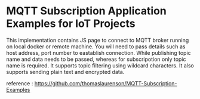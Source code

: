 # MQTT Subscription Application Examples for IoT Projects

This implementation contains JS page to connect to MQTT broker running on local docker or remote machine. 
You will need to pass details such as host address, port number to eastablish connection. 
While publishing topic name and data needs to be passed, whereas for subscripotion only topic name is required. 
It supports topic filtering using wildcard characters. It also supports sending plain text and encrypted data. 

reference : https://github.com/thomaslaurenson/MQTT-Subscription-Examples

